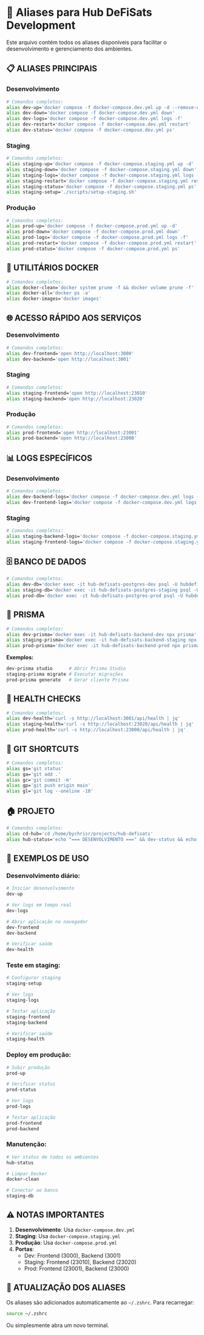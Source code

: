 # 🚀 Aliases para Hub DeFiSats Development

Este arquivo contém todos os aliases disponíveis para facilitar o desenvolvimento e gerenciamento dos ambientes.

## 📋 **ALIASES PRINCIPAIS**

### **Desenvolvimento**
```bash
# Comandos completos:
alias dev-up='docker compose -f docker-compose.dev.yml up -d --remove-orphans'
alias dev-down='docker compose -f docker-compose.dev.yml down'
alias dev-logs='docker compose -f docker-compose.dev.yml logs -f'
alias dev-restart='docker compose -f docker-compose.dev.yml restart'
alias dev-status='docker compose -f docker-compose.dev.yml ps'
```

### **Staging**
```bash
# Comandos completos:
alias staging-up='docker compose -f docker-compose.staging.yml up -d'
alias staging-down='docker compose -f docker-compose.staging.yml down'
alias staging-logs='docker compose -f docker-compose.staging.yml logs -f'
alias staging-restart='docker compose -f docker-compose.staging.yml restart'
alias staging-status='docker compose -f docker-compose.staging.yml ps'
alias staging-setup='./scripts/setup-staging.sh'
```

### **Produção**
```bash
# Comandos completos:
alias prod-up='docker compose -f docker-compose.prod.yml up -d'
alias prod-down='docker compose -f docker-compose.prod.yml down'
alias prod-logs='docker compose -f docker-compose.prod.yml logs -f'
alias prod-restart='docker compose -f docker-compose.prod.yml restart'
alias prod-status='docker compose -f docker-compose.prod.yml ps'
```

## 🔧 **UTILITÁRIOS DOCKER**

```bash
# Comandos completos:
alias docker-clean='docker system prune -f && docker volume prune -f'
alias docker-all='docker ps -a'
alias docker-images='docker images'
```

## 🌐 **ACESSO RÁPIDO AOS SERVIÇOS**

### **Desenvolvimento**
```bash
# Comandos completos:
alias dev-frontend='open http://localhost:3000'
alias dev-backend='open http://localhost:3001'
```

### **Staging**
```bash
# Comandos completos:
alias staging-frontend='open http://localhost:23010'
alias staging-backend='open http://localhost:23020'
```

### **Produção**
```bash
# Comandos completos:
alias prod-frontend='open http://localhost:23001'
alias prod-backend='open http://localhost:23000'
```

## 📊 **LOGS ESPECÍFICOS**

### **Desenvolvimento**
```bash
# Comandos completos:
alias dev-backend-logs='docker compose -f docker-compose.dev.yml logs -f backend'
alias dev-frontend-logs='docker compose -f docker-compose.dev.yml logs -f frontend'
```

### **Staging**
```bash
# Comandos completos:
alias staging-backend-logs='docker compose -f docker-compose.staging.yml logs -f backend-staging'
alias staging-frontend-logs='docker compose -f docker-compose.staging.yml logs -f frontend-staging'
```

## 🗄️ **BANCO DE DADOS**

```bash
# Comandos completos:
alias dev-db='docker exec -it hub-defisats-postgres-dev psql -U hubdefisats -d defisats_dev'
alias staging-db='docker exec -it hub-defisats-postgres-staging psql -U hubdefisats -d defisats_staging'
alias prod-db='docker exec -it hub-defisats-postgres-prod psql -U hubdefisats -d defisats_prod'
```

## 🔄 **PRISMA**

```bash
# Comandos completos:
alias dev-prisma='docker exec -it hub-defisats-backend-dev npx prisma'
alias staging-prisma='docker exec -it hub-defisats-backend-staging npx prisma'
alias prod-prisma='docker exec -it hub-defisats-backend-prod npx prisma'
```

**Exemplos:**
```bash
dev-prisma studio      # Abrir Prisma Studio
staging-prisma migrate # Executar migrações
prod-prisma generate   # Gerar cliente Prisma
```

## 🏥 **HEALTH CHECKS**

```bash
# Comandos completos:
alias dev-health='curl -s http://localhost:3001/api/health | jq'
alias staging-health='curl -s http://localhost:23020/api/health | jq'
alias prod-health='curl -s http://localhost:23000/api/health | jq'
```

## 📝 **GIT SHORTCUTS**

```bash
# Comandos completos:
alias gs='git status'
alias ga='git add .'
alias gc='git commit -m'
alias gp='git push origin main'
alias gl='git log --oneline -10'
```

## 🏠 **PROJETO**

```bash
# Comandos completos:
alias cd-hub='cd /home/bychrisr/projects/hub-defisats'
alias hub-status='echo "=== DESENVOLVIMENTO ===" && dev-status && echo "=== STAGING ===" && staging-status && echo "=== PRODUÇÃO ===" && prod-status'
```

## 🎯 **EXEMPLOS DE USO**

### **Desenvolvimento diário:**
```bash
# Iniciar desenvolvimento
dev-up

# Ver logs em tempo real
dev-logs

# Abrir aplicação no navegador
dev-frontend
dev-backend

# Verificar saúde
dev-health
```

### **Teste em staging:**
```bash
# Configurar staging
staging-setup

# Ver logs
staging-logs

# Testar aplicação
staging-frontend
staging-backend

# Verificar saúde
staging-health
```

### **Deploy em produção:**
```bash
# Subir produção
prod-up

# Verificar status
prod-status

# Ver logs
prod-logs

# Testar aplicação
prod-frontend
prod-backend
```

### **Manutenção:**
```bash
# Ver status de todos os ambientes
hub-status

# Limpar Docker
docker-clean

# Conectar ao banco
staging-db
```

## ⚠️ **NOTAS IMPORTANTES**

1. **Desenvolvimento**: Usa `docker-compose.dev.yml`
2. **Staging**: Usa `docker-compose.staging.yml`
3. **Produção**: Usa `docker-compose.prod.yml`
4. **Portas**:
   - Dev: Frontend (3000), Backend (3001)
   - Staging: Frontend (23010), Backend (23020)
   - Prod: Frontend (23001), Backend (23000)

## 🔄 **ATUALIZAÇÃO DOS ALIASES**

Os aliases são adicionados automaticamente ao `~/.zshrc`. Para recarregar:

```bash
source ~/.zshrc
```

Ou simplesmente abra um novo terminal.
